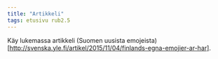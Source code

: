 ```yaml
---
title: "Artikkeli"
tags: etusivu rub2.5
---
```


Käy lukemassa artikkeli (Suomen uusista emojeista)[http://svenska.yle.fi/artikel/2015/11/04/finlands-egna-emojier-ar-har].